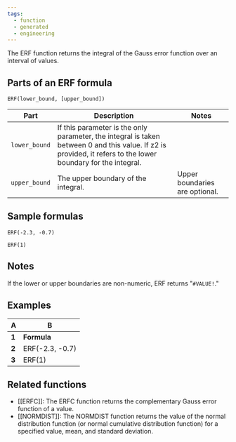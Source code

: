 ```yaml
---
tags:
  - function
  - generated
  - engineering
---
```


The ERF function returns the integral of the Gauss error function over an interval of values.

Parts of an ERF formula
-----------------------

`ERF(lower_bound, [upper_bound])`

| Part | Description | Notes |
| --- | --- | --- |
| `lower_bound` | If this parameter is the only parameter, the integral is taken between 0 and this value. If z2 is provided, it refers to the lower boundary for the integral. |  |
| `upper_bound` | The upper boundary of the integral. | Upper boundaries are optional. |

Sample formulas
---------------

`ERF(-2.3, -0.7)`

`ERF(1)`

Notes
-----

If the lower or upper boundaries are non-numeric, ERF returns "`#VALUE!`."

Examples
--------

| A | B |
| --- | --- |
| **1** | **Formula** | **Result** |
| **2** | ERF(-2.3, -0.7) | 0.3210556296 |
| **3** | ERF(1) | 0.8427007929 |

Related functions
-----------------

* [[ERFC]]: The ERFC function returns the complementary Gauss error function of a value.
* [[NORMDIST]]: The NORMDIST function returns the value of the normal distribution function (or normal cumulative distribution function) for a specified value, mean, and standard deviation.